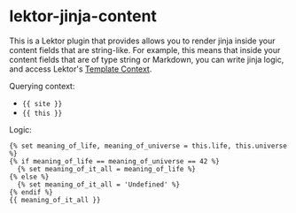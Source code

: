 # lektor-jinja-content

This is a Lektor plugin that provides allows you to render jinja inside your content fields that are string-like. For example, this means that inside your content fields that are of type string or Markdown, you can write jinja logic, and access Lektor's [Template Context](https://www.getlektor.com/docs/templates/#template-context).

Querying context:
- `{{ site }}`
- `{{ this }}`

Logic:
```jinja
{% set meaning_of_life, meaning_of_universe = this.life, this.universe %}
{% if meaning_of_life == meaning_of_universe == 42 %}
  {% set meaning_of_it_all = meaning_of_life %}
{% else %}
  {% set meaning_of_it_all = 'Undefined' %}
{% endif %}
{{ meaning_of_it_all }}
```
